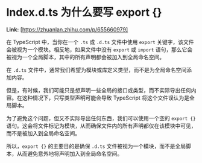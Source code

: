 # Index.d.ts 为什么要写 export {}



 **Link:** [https://zhuanlan.zhihu.com/p/655660979]



在 TypeScript 中，当你在一个 `.ts` 或 `.d.ts` 文件中使用 `export` 关键字，该文件会被视为一个模块。相反地，如果文件中没有 `export` 或 `import` 语句，那么它会被视为一个全局脚本，其中的所有声明都会被加入到全局命名空间。

在 `.d.ts` 文件中，通常我们希望为模块或库定义类型，而不是为全局命名空间添加内容。

但是，有时候，我们可能只是想声明一些全局的接口或类型，而不实际导出任何内容。在这种情况下，只写类型声明可能会导致 TypeScript 将这个文件误认为是全局脚本。

为了避免这个问题，但又不实际导出任何东西，我们可以使用一个空的 `export {}` 语句。这会将文件标记为模块，从而确保文件内的所有声明都仅在该模块中可见，而不是被加入到全局命名空间。

所以，`export {}` 的主要目的是确保 `.d.ts` 文件被视为一个模块，而不是全局脚本，从而避免意外地将声明加入到全局命名空间。

